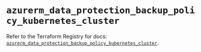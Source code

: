 # `azurerm_data_protection_backup_policy_kubernetes_cluster`

Refer to the Terraform Registry for docs: [`azurerm_data_protection_backup_policy_kubernetes_cluster`](https://registry.terraform.io/providers/hashicorp/azurerm/4.21.1/docs/resources/data_protection_backup_policy_kubernetes_cluster).
